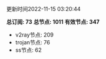 更新时间2022-11-15 03:20:44

**总订阅: 73**
**总节点: 1011**
**有效节点: 347**
- v2ray节点: 209
- trojan节点: 76
- ss节点: 62
